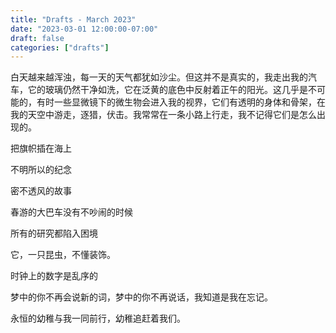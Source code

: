 ```yaml
---
title: "Drafts - March 2023"
date: "2023-03-01 12:00:00-07:00"
draft: false
categories: ["drafts"]
---
```


白天越来越浑浊，每一天的天气都犹如沙尘。但这并不是真实的，我走出我的汽车，它的玻璃仍然干净如洗，它在泛黄的底色中反射着正午的阳光。这几乎是不可能的，有时一些显微镜下的微生物会进入我的视界，它们有透明的身体和骨架，在我的天空中游走，逐猎，伏击。我常常在一条小路上行走，我不记得它们是怎么出现的。

把旗帜插在海上

不明所以的纪念

密不透风的故事

春游的大巴车没有不吵闹的时候

所有的研究都陷入困境

它，一只昆虫，不懂装饰。

时钟上的数字是乱序的

梦中的你不再会说新的词，梦中的你不再说话，我知道是我在忘记。

永恒的幼稚与我一同前行，幼稚追赶着我们。
